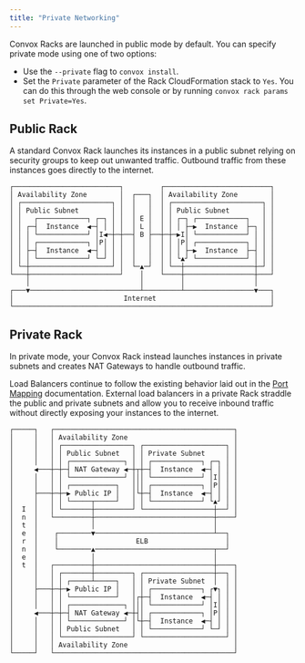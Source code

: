 ```yaml
---
title: "Private Networking"
---
```


Convox Racks are launched in public mode by default. You can specify private mode using one of two options:

  * Use the `--private` flag to `convox install`.
  * Set the `Private` parameter of the Rack CloudFormation stack to `Yes`. You can do this through the web console or by running `convox rack params set Private=Yes`.

## Public Rack

A standard Convox Rack launches its instances in a public subnet relying on security groups to keep out unwanted traffic. Outbound traffic from these instances goes directly to the internet.

```
┌──────────────────────────┐         ┌──────────────────────────┐
│ Availability Zone        │  ┌───┐  │ Availability Zone        │
│ ┌──────────────────────┐ │  │   │  │ ┌──────────────────────┐ │
│ │ Public Subnet        │ │  │   │  │ │ Public Subnet        │ │
│ │   ┌────────────┐ ┌─┐ │ │  │ E │  │ │ ┌─┐ ┌────────────┐   │ │
│ │ ┌─┤  Instance  ◀─┤ │ │ │  │ L │  │ │ │ ├─▶  Instance  ├─┐ │ │
│ │ │ └────────────┘ │I◀─┼─┼──┤ B ├──┼─┼─▶I│ └────────────┘ │ │ │
│ │ │ ┌────────────┐ │P│ │ │  │   │  │ │ │P│ ┌────────────┐ │ │ │
│ │ ├─┤  Instance  ◀─┤ │ │ │  │   │  │ │ │ ├─▶  Instance  ├─┤ │ │
│ │ │ └────────────┘ └─┘ │ │  │   │  │ │ └▲┘ └────────────┘ │ │ │
│ └─┼────────────────────┘ │  └─▲─┘  │ └──┼─────────────────┼─┘ │
└───┼──────────────────────┘    │    └────┼─────────────────┼───┘
    │                           │         │                 │    
┌───▼───────────────────────────┴─────────┴─────────────────▼───┐
│                           Internet                            │
└───────────────────────────────────────────────────────────────┘
```

## Private Rack

In private mode, your Convox Rack instead launches instances in private subnets and creates NAT Gateways to handle outbound traffic.

Load Balancers continue to follow the existing behavior laid out in the [Port Mapping](http://convox.com/docs/port-mapping/) documentation. External load balancers in a private Rack straddle the public and private subnets and allow you to receive inbound traffic without directly exposing your instances to the internet.

```
┌─────┐   ┌────────────────────────────────────────────┐
│     │   │ Availability Zone                          │
│     │   │ ┌─────────────────┐ ┌────────────────────┐ │
│     │   │ │ Public Subnet   │ │ Private Subnet     │ │
│     │   │ │ ┌─────────────┐ │ │ ┌────────────┐ ┌─┐ │ │
│     ◀───┼─┼─┤ NAT Gateway ◀─┼┬┼─┤  Instance  ◀─┤ │ │ │
│     │   │ │ └─────────────┘ │││ └────────────┘ │I│ │ │
│     │   │ │ ┌───────────┐   │││ ┌────────────┐ │P│ │ │
│     ├───┼─┼─▶ Public IP │   │└┼─┤  Instance  ◀─┤ │ │ │
│     │   │ │ └─────┬─────┘   │ │ └────────────┘ └▲┘ │ │
│  I  │   │ └───────┼─────────┘ └─────────────────┼──┘ │
│  n  │   └─────────┼─────────────────────────────┼────┘
│  t  │             │                             │     
│  e  │    ┌────────▼─────────────────────────────┴──┐  
│  r  │    │                   ELB                   │  
│  n  │    └────────▲─────────────────────────────┬──┘  
│  e  │             │                             │     
│  t  │   ┌─────────┼─────────────────────────────┼────┐
│     │   │ ┌───────┼─────────┐ ┌─────────────────┼──┐ │
│     │   │ │ ┌─────┴─────┐   │ │ Private Subnet  │  │ │
│     ├───┼─┼─▶ Public IP │   │ │ ┌────────────┐ ┌▼┐ │ │
│     │   │ │ └───────────┘   │┌┼─┤  Instance  ◀─┤ │ │ │
│     │   │ │ ┌─────────────┐ │││ └────────────┘ │I│ │ │
│     ◀───┼─┼─┤ NAT Gateway ◀─┼┤│ ┌────────────┐ │P│ │ │
│     │   │ │ └─────────────┘ │└┼─┤  Instance  ◀─┤ │ │ │
│     │   │ │ Public Subnet   │ │ └────────────┘ └─┘ │ │
│     │   │ └─────────────────┘ └────────────────────┘ │
│     │   │ Availability Zone                          │
└─────┘   └────────────────────────────────────────────┘
```
